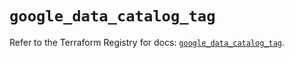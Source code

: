 # `google_data_catalog_tag`

Refer to the Terraform Registry for docs: [`google_data_catalog_tag`](https://registry.terraform.io/providers/hashicorp/google/6.1.0/docs/resources/data_catalog_tag).
